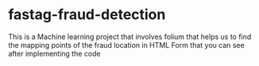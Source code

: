 # fastag-fraud-detection
This is a Machine learning project that involves folium that helps us to find the mapping points of the fraud location in HTML Form that you can see after implementing the code
